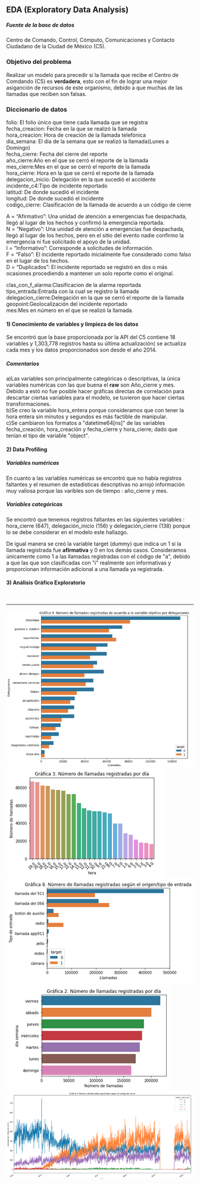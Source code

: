
## EDA (Exploratory Data Analysis)

##### Fuente de la base de datos
Centro de Comando, Control, Cómputo, Comunicaciones y Contacto Ciudadano de la Ciudad de México (C5).

### Objetivo del problema
Realizar un modelo para precedir si la llamada que recibe el Centro de Comdando (C5) es **verdadera**, esto con el fin de lograr una mejor asiganción de recursos de este organismo, debido a que muchas de las llamadas que reciben son falsas.

### Diccionario de datos

folio: El folio único que tiene cada llamada que se registra<br />
fecha_creacion: Fecha en la que se realizó la llamada<br />
hora_creacion: Hora de creación de la llamada telefónica<br />
dia_semana: El día de la semana que se realizó la llamada(Lunes a Domingo)<br />
fecha_cierre: Fecha del cierre del reporte<br />
año_cierre:Año en el que se cerró el reporte de la llamada<br />
mes_cierre:Mes en el que se cerró el reporte de la llamada<br />
hora_cierre: Hora en la que se cerró el reporte de la llamada<br />
delegacion_inicio: Delegación en la que sucedió el accidente<br />
incidente_c4:Tipo de incidente reportado<br />
latitud: De donde sucedió el incidente<br />
longitud: De donde sucedió el incidente<br />
codigo_cierre: Clasificación de la llamada de acuerdo a un código de cierre

A = “Afirmativo”: Una unidad de atención a emergencias fue despachada, llegó al lugar de los hechos y confirmó la emergencia reportada.<br />
N = “Negativo”: Una unidad de atención a emergencias fue despachada, llegó al lugar de los hechos, pero en el sitio del evento nadie confirmo la emergencia ni fue solicitado el apoyo de la unidad.<br />
I = “Informativo”: Corresponde a solicitudes de información.<br />
F = “Falso”: El incidente reportado inicialmente fue considerado como falso en el lugar de los hechos.<br />
D = “Duplicados”: El incidente reportado se registró en dos o más ocasiones procediendo a mantener un solo reporte como el original.

clas_con_f_alarma:Clasificacion de la alarma reportada<br />
tipo_entrada:Entrada con la cual se registro la llamada<br />
delegacion_cierre:Delegación en la que se cerró el reporte de la llamada<br />
geopoint:Geolocalización del incidente reportado<br />
mes:Mes en número en el que se realizó la llamada.<br />

#### 1) Conocimiento de variables y limpieza de los datos
Se encontró que la base proporcionada por la API del C5 contiene 18 variables y 1,303,778 registros hasta su última actualización( se actualiza cada mes y los datos proporcionados son desde el año 2014.

##### Comentarios
a)Las variables son principalmente categóricas o descriptivas, la única variables numéricas con las que buena el **raw** son Año_cierre y mes. Debido a estó no fue posible hacer gráficas directas de correlación para descartar ciertas variables para el modelo, se tuvieron que hacer ciertas transformaciones.<br />
b)Se creo la variable hora_entera porque consideramos que con tener la hora entera sin minutos y segundos es más factible de manipular.<br />
c)Se cambiaron los formatos a "datetime64[ns]" de las variables fecha_creación, hora_creación y fecha_cierre y hora_cierre; dado que tenían el tipo de variable "object".

#### 2) Data Profiling

##### Variables numéricas
En cuanto a las variables numéricas se encontró que no había registros faltantes y el resumen de estadísticas descriptivas no arrojó información muy valiosa porque las varibles son de tiempo : año_cierre y mes.

##### Variables categóricas
Se encontró que tenemos registros faltantes en las siguientes variables : hora_cierre (647), delegación_inicio (156) y delegación_cierre (138) porque lo se debe considerar en el modelo este hallazgo. 

De igual manera se creó la variable target (dummy) que indica un 1 si la llamada registrada fue **afirmativa** y 0 en los demás casos. Consideramos únicamente como 1 a las llamadas registradas con el código de "a", debido a que las que son clasificadas con "i" realmente son informativas y proporcionan información adicional a una llamada ya registrada.

#### 3) Análisis Gráfico Exploratorio
<br>  <hr> 
![Gráfica 9](https://github.com/ArquitecturaProductoDatos7/Diseno_producto_de_datos-/blob/c5-01/EDA/imagenes_eda/imagen_9.png)![alt text](https://github.com/ArquitecturaProductoDatos7/Diseno_producto_de_datos-/blob/c5-01/EDA/imagenes_eda/imagen3.png)![alt-text](https://github.com/ArquitecturaProductoDatos7/Diseno_producto_de_datos-/blob/c5-01/EDA/imagenes_eda/imagen_8.png)![alt-text](https://github.com/ArquitecturaProductoDatos7/Diseno_producto_de_datos-/blob/c5-01/EDA/imagenes_eda/imagen_2.png)![alt-text](https://github.com/ArquitecturaProductoDatos7/Diseno_producto_de_datos-/blob/c5-01/EDA/imagenes_eda/imagen_5.png)
